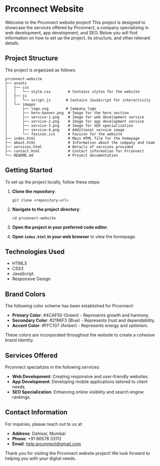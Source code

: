 # Prconnect Website

Welcome to the Prconnect website project! This project is designed to showcase the services offered by Prconnect, a company specializing in web development, app development, and SEO. Below you will find information on how to set up the project, its structure, and other relevant details.

## Project Structure

The project is organized as follows:

```
prconnect-website
├── assets
│   ├── css
│   │   └── style.css        # Contains styles for the website
│   ├── js
│   │   └── script.js       # Contains JavaScript for interactivity
│   └── images
│       ├── logo.svg        # Company logo
│       ├── hero-banner.png  # Image for the hero section
│       ├── service-1.png    # Image for web development service
│       ├── service-2.png    # Image for app development service
│       ├── service-3.png    # Image for SEO specialization
│       ├── service-4.png    # Additional service image
│       └── favicon.ico      # Favicon for the website
├── index.html               # Main HTML file for the homepage
├── about.html               # Information about the company and team
├── services.html            # Details of services provided
├── contact.html             # Contact information for Prconnect
└── README.md                # Project documentation
```

## Getting Started

To set up the project locally, follow these steps:

1. **Clone the repository**:
   ```
   git clone <repository-url>
   ```

2. **Navigate to the project directory**:
   ```
   cd prconnect-website
   ```

3. **Open the project in your preferred code editor**.

4. **Open `index.html` in your web browser** to view the homepage.

## Technologies Used

- HTML5
- CSS3
- JavaScript
- Responsive Design

## Brand Colors

The following color scheme has been established for Prconnect:

- **Primary Color**: #4CAF50 (Green) - Represents growth and harmony.
- **Secondary Color**: #2196F3 (Blue) - Represents trust and dependability.
- **Accent Color**: #FFC107 (Amber) - Represents energy and optimism.

These colors are incorporated throughout the website to create a cohesive brand identity.

## Services Offered

Prconnect specializes in the following services:

- **Web Development**: Creating responsive and user-friendly websites.
- **App Development**: Developing mobile applications tailored to client needs.
- **SEO Specialization**: Enhancing online visibility and search engine rankings.

## Contact Information

For inquiries, please reach out to us at:

- **Address**: Dahisar, Mumbai
- **Phone**: +91 86578 33112
- **Email**: help.prconnect@gmail.com

Thank you for visiting the Prconnect website project! We look forward to helping you with your digital needs.